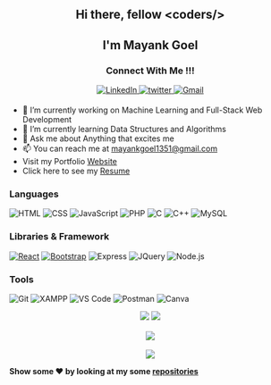 <h2 align="center">Hi there, fellow &#60coders/&#62   </h2>
<!-- <img src="https://raw.githubusercontent.com/MartinHeinz/MartinHeinz/master/wave.gif" width="1px -->

<h2 align="center">I'm Mayank Goel </h2>
<h3 align="center">Connect With Me !!! </h3> 
<p align="center">  
  <a href="https://www.linkedin.com/in/mayank-goel-55a299200/" target="_blank">
  <img alt="LinkedIn" src="https://img.shields.io/badge/linkedin%20-%230077B5.svg?&style=for-the-badge&logo=linkedin&logoColor=white"/>
  </a>
  <a href="https://twitter.com/mayank_235" target="_blank">
  <img src=https://img.shields.io/badge/twitter-%2300acee.svg?&style=for-the-badge&logo=twitter&logoColor=white alt=twitter style="margin-bottom: 5px;" />
  </a>
  <a href="mailto:mayankgoel1351@gmail.com">
  <img alt="Gmail" src="https://img.shields.io/badge/Gmail-D14836?style=for-the-badge&logo=gmail&logoColor=white" /> 
  </a>
</p>



<!-- [![Pranay's GitHub activity graph](https://activity-graph.herokuapp.com/graph?username=yellowberard&theme=xcode)](https://github.com/yellowberard) -->


 - 🔭 I’m currently working on Machine Learning and Full-Stack Web Development
 - 🌱 I’m currently learning Data Structures and Algorithms
 - 💬 Ask me about Anything that excites me
 - 📫 You can reach me at mayankgoel1351@gmail.com
 - Visit my Portfolio <a href="https://www.mayankgoel.co.in/">Website</a>
 - Click here to see my <a href = "https://drive.google.com/file/d/1As9cXzI1lI0mUbYTNH5ZaXmAyykFQh5L/view?usp=sharing"> Resume</a>


### Languages

![HTML](https://img.shields.io/badge/HTML5-E34F26?style=for-the-badge&logo=html5&logoColor=white)
![CSS](https://img.shields.io/badge/-CSS-1572B6?logo=css3&logoColor=white&style=for-the-badge)
![JavaScript](https://img.shields.io/badge/JavaScript-323330?style=for-the-badge&logo=javascript&logoColor=F7DF1E)
![PHP](https://img.shields.io/badge/PHP-777BB4?style=for-the-badge&logo=php&logoColor=white)
![C](https://img.shields.io/badge/-00599C?logo=c&logoColor=white&style=for-the-badge)
![C++](https://img.shields.io/badge/-++-00599C?logo=c&logoColor=white&style=for-the-badge)
![MySQL](https://img.shields.io/badge/MySQL-005C84?style=for-the-badge&logo=mysql&logoColor=white)


### Libraries & Framework
[![React](https://img.shields.io/badge/React-20232A?style=for-the-badge&logo=react&logoColor=61DAFB)](https://reactjs.org/) 
[![Bootstrap](https://img.shields.io/badge/Bootstrap-563D7C?style=for-the-badge&logo=bootstrap&logoColor=white)](https://getbootstrap.com/)
![Express](https://img.shields.io/badge/Express.js-000000?style=for-the-badge&logo=express&logoColor=white)
![JQuery](https://img.shields.io/badge/jQuery-0769AD?style=for-the-badge&logo=jquery&logoColor=white)
![Node.js](https://img.shields.io/badge/Node.js-339933?style=for-the-badge&logo=nodedotjs&logoColor=white)

### Tools 
<!-- ![GitHub Pages](https://img.shields.io/badge/GitHub%20Pages-%23327FC7.svg?logo=github&style=flat-square&logoColor=white) -->
<!-- ![GitHub page](https://img.shields.io/badge/Github-Pages-2088FF?style=for-the-badge&logo={GitHub Pages}&logoColor=white) -->
![Git](https://img.shields.io/badge/GIT-E44C30?style=for-the-badge&logo=git&logoColor=white)
![XAMPP](https://img.shields.io/badge/Xampp-F37623?style=for-the-badge&logo=xampp&logoColor=white)
![VS Code](https://img.shields.io/badge/Visual_Studio_Code-0078D4?style=for-the-badge&logo=visual%20studio%20code&logoColor=white)
![Postman](https://img.shields.io/badge/Postman-FF6C37?style=for-the-badge&logo=Postman&logoColor=white)
![Canva](https://img.shields.io/badge/-Canva-00C4CC?logo=canva&logoColor=white&style=for-the-badge)

<!-- ![image](https://github-profile-trophy.vercel.app/?username={yellowberard}") -->

<p align = "center">
<img src = "https://github-readme-stats.vercel.app/api?username=yellowberard&show_icon=true&theme=dracula"/>
<img src = "https://github-readme-stats.vercel.app/api/top-langs/?username=yellowberard&theme=dracula"/> <br> <br> 
<img src="https://github-profile-summary-cards.vercel.app/api/cards/profile-details?username=yellowberard&theme=dracula" /> <br> <br>
<img src="https://github-readme-streak-stats.herokuapp.com/?user=yellowberard&theme=radical&custom_title=streak-stats&hide_border=true&layout=compact&theme=dracula" /><br>
</p>


<strong>Show some :heart: by looking at my some <a href="https://github.com/yellowberard?tab=repositories">repositories</a></strong>
